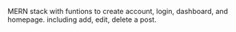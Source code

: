 MERN stack
with funtions to create account, login, dashboard, and homepage.
including add, edit, delete a post.
